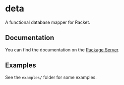 # deta

A functional database mapper for Racket.

## Documentation

You can find the documentation on the [Package Server][docs].

## Examples

See the `examples/` folder for some examples.


[docs]: https://docs.racket-lang.org/deta/index.html
